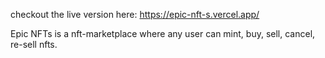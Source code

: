 checkout the live version here: https://epic-nft-s.vercel.app/

Epic NFTs is a nft-marketplace where any user can mint, buy, sell, cancel, re-sell nfts. 
